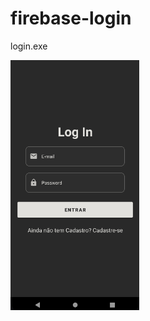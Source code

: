 # firebase-login
login.exe

<img src="images/loginScreen.png" height="400" width="auto" alt="Log In Screen">
